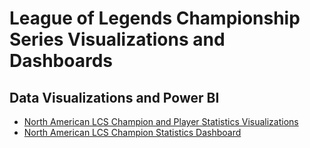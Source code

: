 # League of Legends Championship Series Visualizations and Dashboards

## Data Visualizations and Power BI
* [North American LCS Champion and Player Statistics Visualizations](https://github.com/CentsOfFate/LCS-Visualizations-and-Dashboards/blob/master/NA%20LCS%20Data%20Visualizations%20-%20Spring%20Split.ipynb)
* [North American LCS Champion Statistics Dashboard](https://app.powerbigov.us/view?r=eyJrIjoiMDdhOTQ1MTQtZGUyZi00ODQwLThkYWYtYjZhYTkwNTQ3NjlmIiwidCI6IjcwYWY1NDdjLTY5YWItNDE2ZC1iNGE2LTU0M2I1Y2U1MmI5OSJ9)
